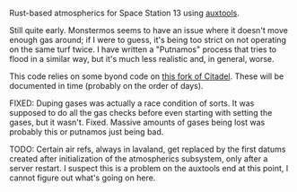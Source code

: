 Rust-based atmospherics for Space Station 13 using [auxtools](https://github.com/willox/auxtools).

Still quite early. Monstermos seems to have an issue where it doesn't move enough gas around; if I were to guess, it's being too strict on not operating on the same turf twice. I have written a "Putnamos" process that tries to flood in a similar way, but it's much less realistic and, in general, worse.

This code relies on some byond code on [this fork of Citadel](https://github.com/Putnam3145/Citadel-Station-13/tree/auxtools-atmos). These will be documented in time (probably on the order of days).

FIXED:
Duping gases was actually a race condition of sorts. It was supposed to do all the gas checks before even starting with setting the gases, but it wasn't. Fixed. Massive amounts of gases being lost was probably this or putnamos just being bad.

TODO:
Certain air refs, always in lavaland, get replaced by the first datums created after initialization of the atmospherics subsystem, only after a server restart. I suspect this is a problem on the auxtools end at this point, I cannot figure out what's going on here.
